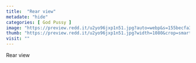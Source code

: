 ```yaml
---
title:  "Rear view"
metadate: "hide"
categories: [ God Pussy ]
image: "https://preview.redd.it/u2yo96jxp1n51.jpg?auto=webp&s=155becfa33f213df5b697f1872b59f9a05267511"
thumb: "https://preview.redd.it/u2yo96jxp1n51.jpg?width=1080&crop=smart&auto=webp&s=cefe362c0089f8c68f5d56d65901f40f858416a0"
visit: ""
---
```

Rear view
